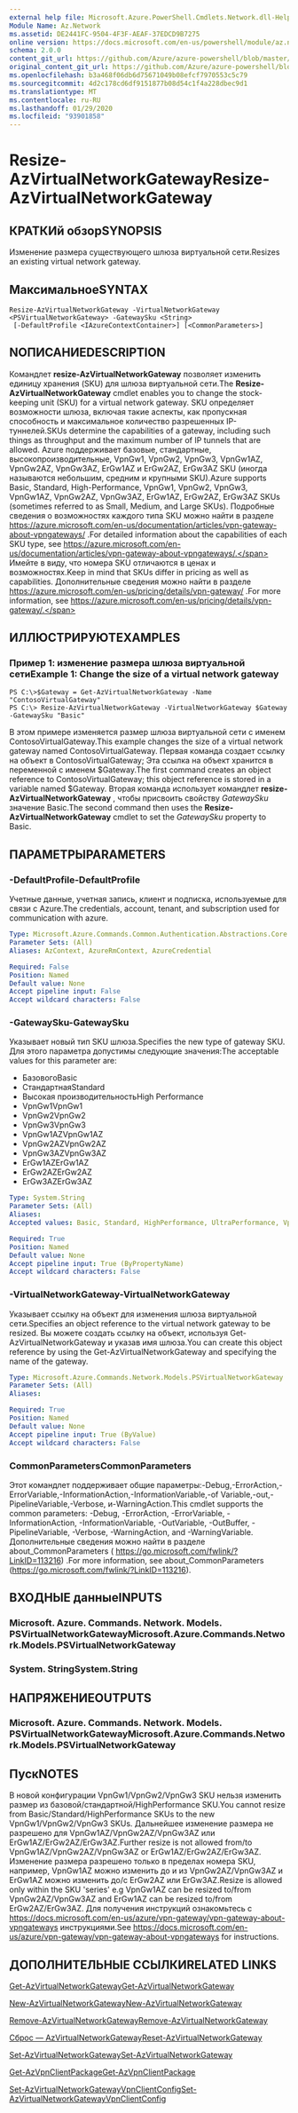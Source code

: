 ```yaml
---
external help file: Microsoft.Azure.PowerShell.Cmdlets.Network.dll-Help.xml
Module Name: Az.Network
ms.assetid: DE2441FC-9504-4F3F-AEAF-37EDCD9B7275
online version: https://docs.microsoft.com/en-us/powershell/module/az.network/resize-azvirtualnetworkgateway
schema: 2.0.0
content_git_url: https://github.com/Azure/azure-powershell/blob/master/src/Network/Network/help/Resize-AzVirtualNetworkGateway.md
original_content_git_url: https://github.com/Azure/azure-powershell/blob/master/src/Network/Network/help/Resize-AzVirtualNetworkGateway.md
ms.openlocfilehash: b3a468f06db6d75671049b08efcf7970553c5c79
ms.sourcegitcommit: 4d2c178cd6df9151877b08d54c1f4a228dbec9d1
ms.translationtype: MT
ms.contentlocale: ru-RU
ms.lasthandoff: 01/29/2020
ms.locfileid: "93901858"
---
```

# <span data-ttu-id="0df50-101">Resize-AzVirtualNetworkGateway</span><span class="sxs-lookup"><span data-stu-id="0df50-101">Resize-AzVirtualNetworkGateway</span></span>

## <span data-ttu-id="0df50-102">КРАТКИй обзор</span><span class="sxs-lookup"><span data-stu-id="0df50-102">SYNOPSIS</span></span>
<span data-ttu-id="0df50-103">Изменение размера существующего шлюза виртуальной сети.</span><span class="sxs-lookup"><span data-stu-id="0df50-103">Resizes an existing virtual network gateway.</span></span>

## <span data-ttu-id="0df50-104">Максимальное</span><span class="sxs-lookup"><span data-stu-id="0df50-104">SYNTAX</span></span>

```
Resize-AzVirtualNetworkGateway -VirtualNetworkGateway <PSVirtualNetworkGateway> -GatewaySku <String>
 [-DefaultProfile <IAzureContextContainer>] [<CommonParameters>]
```

## <span data-ttu-id="0df50-105">NОПИСАНИЕ</span><span class="sxs-lookup"><span data-stu-id="0df50-105">DESCRIPTION</span></span>
<span data-ttu-id="0df50-106">Командлет **resize-AzVirtualNetworkGateway** позволяет изменить единицу хранения (SKU) для шлюза виртуальной сети.</span><span class="sxs-lookup"><span data-stu-id="0df50-106">The **Resize-AzVirtualNetworkGateway** cmdlet enables you to change the stock-keeping unit (SKU) for a virtual network gateway.</span></span>
<span data-ttu-id="0df50-107">SKU определяет возможности шлюза, включая такие аспекты, как пропускная способность и максимальное количество разрешенных IP-туннелей.</span><span class="sxs-lookup"><span data-stu-id="0df50-107">SKUs determine the capabilities of a gateway, including such things as throughput and the maximum number of IP tunnels that are allowed.</span></span>
<span data-ttu-id="0df50-108">Azure поддерживает базовые, стандартные, высокопроизводительные, VpnGw1, VpnGw2, VpnGw3, VpnGw1AZ, VpnGw2AZ, VpnGw3AZ, ErGw1AZ и ErGw2AZ, ErGw3AZ SKU (иногда называются небольшим, средним и крупными SKU).</span><span class="sxs-lookup"><span data-stu-id="0df50-108">Azure supports Basic, Standard, High-Performance, VpnGw1, VpnGw2, VpnGw3, VpnGw1AZ, VpnGw2AZ, VpnGw3AZ, ErGw1AZ, ErGw2AZ, ErGw3AZ SKUs (sometimes referred to as Small, Medium, and Large SKUs).</span></span>
<span data-ttu-id="0df50-109">Подробные сведения о возможностях каждого типа SKU можно найти в разделе https://azure.microsoft.com/en-us/documentation/articles/vpn-gateway-about-vpngateways/ .</span><span class="sxs-lookup"><span data-stu-id="0df50-109">For detailed information about the capabilities of each SKU type, see https://azure.microsoft.com/en-us/documentation/articles/vpn-gateway-about-vpngateways/.</span></span>
<span data-ttu-id="0df50-110">Имейте в виду, что номера SKU отличаются в ценах и возможностях.</span><span class="sxs-lookup"><span data-stu-id="0df50-110">Keep in mind that SKUs differ in pricing as well as capabilities.</span></span>
<span data-ttu-id="0df50-111">Дополнительные сведения можно найти в разделе https://azure.microsoft.com/en-us/pricing/details/vpn-gateway/ .</span><span class="sxs-lookup"><span data-stu-id="0df50-111">For more information, see https://azure.microsoft.com/en-us/pricing/details/vpn-gateway/.</span></span>

## <span data-ttu-id="0df50-112">ИЛЛЮСТРИРУЮТ</span><span class="sxs-lookup"><span data-stu-id="0df50-112">EXAMPLES</span></span>

### <span data-ttu-id="0df50-113">Пример 1: изменение размера шлюза виртуальной сети</span><span class="sxs-lookup"><span data-stu-id="0df50-113">Example 1: Change the size of a virtual network gateway</span></span>
```
PS C:\>$Gateway = Get-AzVirtualNetworkGateway -Name "ContosoVirtualGateway"
PS C:\> Resize-AzVirtualNetworkGateway -VirtualNetworkGateway $Gateway -GatewaySku "Basic"
```

<span data-ttu-id="0df50-114">В этом примере изменяется размер шлюза виртуальной сети с именем ContosoVirtualGateway.</span><span class="sxs-lookup"><span data-stu-id="0df50-114">This example changes the size of a virtual network gateway named ContosoVirtualGateway.</span></span>
<span data-ttu-id="0df50-115">Первая команда создает ссылку на объект в ContosoVirtualGateway; Эта ссылка на объект хранится в переменной с именем $Gateway.</span><span class="sxs-lookup"><span data-stu-id="0df50-115">The first command creates an object reference to ContosoVirtualGateway; this object reference is stored in a variable named $Gateway.</span></span>
<span data-ttu-id="0df50-116">Вторая команда использует командлет **resize-AzVirtualNetworkGateway** , чтобы присвоить свойству *GatewaySku* значение Basic.</span><span class="sxs-lookup"><span data-stu-id="0df50-116">The second command then uses the **Resize-AzVirtualNetworkGateway** cmdlet to set the *GatewaySku* property to Basic.</span></span>

## <span data-ttu-id="0df50-117">ПАРАМЕТРЫ</span><span class="sxs-lookup"><span data-stu-id="0df50-117">PARAMETERS</span></span>

### <span data-ttu-id="0df50-118">-DefaultProfile</span><span class="sxs-lookup"><span data-stu-id="0df50-118">-DefaultProfile</span></span>
<span data-ttu-id="0df50-119">Учетные данные, учетная запись, клиент и подписка, используемые для связи с Azure.</span><span class="sxs-lookup"><span data-stu-id="0df50-119">The credentials, account, tenant, and subscription used for communication with azure.</span></span>

```yaml
Type: Microsoft.Azure.Commands.Common.Authentication.Abstractions.Core.IAzureContextContainer
Parameter Sets: (All)
Aliases: AzContext, AzureRmContext, AzureCredential

Required: False
Position: Named
Default value: None
Accept pipeline input: False
Accept wildcard characters: False
```

### <span data-ttu-id="0df50-120">-GatewaySku</span><span class="sxs-lookup"><span data-stu-id="0df50-120">-GatewaySku</span></span>
<span data-ttu-id="0df50-121">Указывает новый тип SKU шлюза.</span><span class="sxs-lookup"><span data-stu-id="0df50-121">Specifies the new type of gateway SKU.</span></span>
<span data-ttu-id="0df50-122">Для этого параметра допустимы следующие значения:</span><span class="sxs-lookup"><span data-stu-id="0df50-122">The acceptable values for this parameter are:</span></span>
- <span data-ttu-id="0df50-123">Базового</span><span class="sxs-lookup"><span data-stu-id="0df50-123">Basic</span></span>
- <span data-ttu-id="0df50-124">Стандартная</span><span class="sxs-lookup"><span data-stu-id="0df50-124">Standard</span></span>
- <span data-ttu-id="0df50-125">Высокая производительность</span><span class="sxs-lookup"><span data-stu-id="0df50-125">High Performance</span></span>
- <span data-ttu-id="0df50-126">VpnGw1</span><span class="sxs-lookup"><span data-stu-id="0df50-126">VpnGw1</span></span>
- <span data-ttu-id="0df50-127">VpnGw2</span><span class="sxs-lookup"><span data-stu-id="0df50-127">VpnGw2</span></span>
- <span data-ttu-id="0df50-128">VpnGw3</span><span class="sxs-lookup"><span data-stu-id="0df50-128">VpnGw3</span></span>
- <span data-ttu-id="0df50-129">VpnGw1AZ</span><span class="sxs-lookup"><span data-stu-id="0df50-129">VpnGw1AZ</span></span> 
- <span data-ttu-id="0df50-130">VpnGw2AZ</span><span class="sxs-lookup"><span data-stu-id="0df50-130">VpnGw2AZ</span></span> 
- <span data-ttu-id="0df50-131">VpnGw3AZ</span><span class="sxs-lookup"><span data-stu-id="0df50-131">VpnGw3AZ</span></span> 
- <span data-ttu-id="0df50-132">ErGw1AZ</span><span class="sxs-lookup"><span data-stu-id="0df50-132">ErGw1AZ</span></span> 
- <span data-ttu-id="0df50-133">ErGw2AZ</span><span class="sxs-lookup"><span data-stu-id="0df50-133">ErGw2AZ</span></span> 
- <span data-ttu-id="0df50-134">ErGw3AZ</span><span class="sxs-lookup"><span data-stu-id="0df50-134">ErGw3AZ</span></span> 

```yaml
Type: System.String
Parameter Sets: (All)
Aliases:
Accepted values: Basic, Standard, HighPerformance, UltraPerformance, VpnGw1, VpnGw2, VpnGw3, VpnGw1AZ, VpnGw2AZ, VpnGw3AZ, ErGw1AZ, ErGw2AZ, ErGw3AZ

Required: True
Position: Named
Default value: None
Accept pipeline input: True (ByPropertyName)
Accept wildcard characters: False
```

### <span data-ttu-id="0df50-135">-VirtualNetworkGateway</span><span class="sxs-lookup"><span data-stu-id="0df50-135">-VirtualNetworkGateway</span></span>
<span data-ttu-id="0df50-136">Указывает ссылку на объект для изменения шлюза виртуальной сети.</span><span class="sxs-lookup"><span data-stu-id="0df50-136">Specifies an object reference to the virtual network gateway to be resized.</span></span>
<span data-ttu-id="0df50-137">Вы можете создать ссылку на объект, используя Get-AzVirtualNetworkGateway и указав имя шлюза.</span><span class="sxs-lookup"><span data-stu-id="0df50-137">You can create this object reference by using the Get-AzVirtualNetworkGateway and specifying the name of the gateway.</span></span>

```yaml
Type: Microsoft.Azure.Commands.Network.Models.PSVirtualNetworkGateway
Parameter Sets: (All)
Aliases:

Required: True
Position: Named
Default value: None
Accept pipeline input: True (ByValue)
Accept wildcard characters: False
```

### <span data-ttu-id="0df50-138">CommonParameters</span><span class="sxs-lookup"><span data-stu-id="0df50-138">CommonParameters</span></span>
<span data-ttu-id="0df50-139">Этот командлет поддерживает общие параметры:-Debug,-ErrorAction,-ErrorVariable,-InformationAction,-InformationVariable,-of Variable,-out,-PipelineVariable,-Verbose, и-WarningAction.</span><span class="sxs-lookup"><span data-stu-id="0df50-139">This cmdlet supports the common parameters: -Debug, -ErrorAction, -ErrorVariable, -InformationAction, -InformationVariable, -OutVariable, -OutBuffer, -PipelineVariable, -Verbose, -WarningAction, and -WarningVariable.</span></span> <span data-ttu-id="0df50-140">Дополнительные сведения можно найти в разделе about_CommonParameters ( https://go.microsoft.com/fwlink/?LinkID=113216) .</span><span class="sxs-lookup"><span data-stu-id="0df50-140">For more information, see about_CommonParameters (https://go.microsoft.com/fwlink/?LinkID=113216).</span></span>

## <span data-ttu-id="0df50-141">ВХОДНЫЕ данные</span><span class="sxs-lookup"><span data-stu-id="0df50-141">INPUTS</span></span>

### <span data-ttu-id="0df50-142">Microsoft. Azure. Commands. Network. Models. PSVirtualNetworkGateway</span><span class="sxs-lookup"><span data-stu-id="0df50-142">Microsoft.Azure.Commands.Network.Models.PSVirtualNetworkGateway</span></span>

### <span data-ttu-id="0df50-143">System. String</span><span class="sxs-lookup"><span data-stu-id="0df50-143">System.String</span></span>

## <span data-ttu-id="0df50-144">НАПРЯЖЕНИЕ</span><span class="sxs-lookup"><span data-stu-id="0df50-144">OUTPUTS</span></span>

### <span data-ttu-id="0df50-145">Microsoft. Azure. Commands. Network. Models. PSVirtualNetworkGateway</span><span class="sxs-lookup"><span data-stu-id="0df50-145">Microsoft.Azure.Commands.Network.Models.PSVirtualNetworkGateway</span></span>

## <span data-ttu-id="0df50-146">Пуск</span><span class="sxs-lookup"><span data-stu-id="0df50-146">NOTES</span></span>
<span data-ttu-id="0df50-147">В новой конфигурации VpnGw1/VpnGw2/VpnGw3 SKU нельзя изменить размер из базовой/стандартной/HighPerformance SKU.</span><span class="sxs-lookup"><span data-stu-id="0df50-147">You cannot resize from Basic/Standard/HighPerformance SKUs to the new VpnGw1/VpnGw2/VpnGw3 SKUs.</span></span> <span data-ttu-id="0df50-148">Дальнейшее изменение размера не разрешено для VpnGw1AZ/VpnGw2AZ/VpnGw3AZ или ErGw1AZ/ErGw2AZ/ErGw3AZ.</span><span class="sxs-lookup"><span data-stu-id="0df50-148">Further resize is not allowed from/to VpnGw1AZ/VpnGw2AZ/VpnGw3AZ or ErGw1AZ/ErGw2AZ/ErGw3AZ.</span></span> <span data-ttu-id="0df50-149">Изменение размера разрешено только в пределах номера SKU, например, VpnGw1AZ можно изменить до и из VpnGw2AZ/VpnGw3AZ и ErGw1AZ можно изменить до/с ErGw2AZ или ErGw3AZ.</span><span class="sxs-lookup"><span data-stu-id="0df50-149">Resize is allowed only within the SKU 'series' e.g VpnGw1AZ can be resized to/from VpnGw2AZ/VpnGw3AZ and ErGw1AZ can be resized to/from ErGw2AZ/ErGw3AZ.</span></span> <span data-ttu-id="0df50-150">Для получения инструкций ознакомьтесь с https://docs.microsoft.com/en-us/azure/vpn-gateway/vpn-gateway-about-vpngateways инструкциями.</span><span class="sxs-lookup"><span data-stu-id="0df50-150">See https://docs.microsoft.com/en-us/azure/vpn-gateway/vpn-gateway-about-vpngateways for instructions.</span></span>

## <span data-ttu-id="0df50-151">ДОПОЛНИТЕЛЬНЫЕ ССЫЛКИ</span><span class="sxs-lookup"><span data-stu-id="0df50-151">RELATED LINKS</span></span>

[<span data-ttu-id="0df50-152">Get-AzVirtualNetworkGateway</span><span class="sxs-lookup"><span data-stu-id="0df50-152">Get-AzVirtualNetworkGateway</span></span>](./Get-AzVirtualNetworkGateway.md)

[<span data-ttu-id="0df50-153">New-AzVirtualNetworkGateway</span><span class="sxs-lookup"><span data-stu-id="0df50-153">New-AzVirtualNetworkGateway</span></span>](./New-AzVirtualNetworkGateway.md)

[<span data-ttu-id="0df50-154">Remove-AzVirtualNetworkGateway</span><span class="sxs-lookup"><span data-stu-id="0df50-154">Remove-AzVirtualNetworkGateway</span></span>](./Remove-AzVirtualNetworkGateway.md)

[<span data-ttu-id="0df50-155">Сброс — AzVirtualNetworkGateway</span><span class="sxs-lookup"><span data-stu-id="0df50-155">Reset-AzVirtualNetworkGateway</span></span>](./Reset-AzVirtualNetworkGateway.md)

[<span data-ttu-id="0df50-156">Set-AzVirtualNetworkGateway</span><span class="sxs-lookup"><span data-stu-id="0df50-156">Set-AzVirtualNetworkGateway</span></span>](./Set-AzVirtualNetworkGateway.md)

[<span data-ttu-id="0df50-157">Get-AzVpnClientPackage</span><span class="sxs-lookup"><span data-stu-id="0df50-157">Get-AzVpnClientPackage</span></span>](./Get-AzVpnClientPackage.md)

[<span data-ttu-id="0df50-158">Set-AzVirtualNetworkGatewayVpnClientConfig</span><span class="sxs-lookup"><span data-stu-id="0df50-158">Set-AzVirtualNetworkGatewayVpnClientConfig</span></span>](./Set-AzVirtualNetworkGatewayVpnClientConfig.md)
